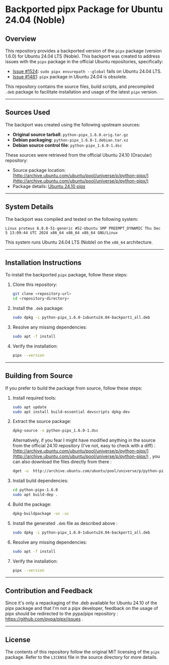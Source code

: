 # Backported pipx Package for Ubuntu 24.04 (Noble)

## Overview

This repository provides a backported version of the `pipx` package (version 1.6.0) for Ubuntu 24.04 LTS (Noble). This backport was created to address issues with the `pipx` package in the official Ubuntu repositories, specifically:

- [Issue #1524](https://github.com/pypa/pipx/issues/1524): `sudo pipx ensurepath --global` fails on Ubuntu 24.04 LTS.
- [Issue #1481](https://github.com/pypa/pipx/issues/1481): `pipx` package in Ubuntu 24.04 is obsolete.

This repository contains the source files, build scripts, and precompiled `.deb` package to facilitate installation and usage of the latest `pipx` version.

---

## Sources Used

The backport was created using the following upstream sources:

- **Original source tarball**: `python-pipx_1.6.0.orig.tar.gz`
- **Debian packaging**: `python-pipx_1.6.0-1.debian.tar.xz`
- **Debian source control file**: `python-pipx_1.6.0-1.dsc`

These sources were retrieved from the official Ubuntu 24.10 (Oracular) repository:

- Source package location: [http://archive.ubuntu.com/ubuntu/pool/universe/p/python-pipx/](http://archive.ubuntu.com/ubuntu/pool/universe/p/python-pipx/)
- Package details: [Ubuntu 24.10 pipx](https://packages.ubuntu.com/oracular/pipx)

---

## System Details

The backport was compiled and tested on the following system:

```plaintext
Linux proteus 6.8.0-51-generic #52-Ubuntu SMP PREEMPT_DYNAMIC Thu Dec  5 13:09:44 UTC 2024 x86_64 x86_64 x86_64 GNU/Linux
```

This system runs Ubuntu 24.04 LTS (Noble) on the `x86_64` architecture.

---

## Installation Instructions

To install the backported `pipx` package, follow these steps:

1. Clone this repository:
   ```bash
   git clone <repository-url>
   cd <repository-directory>
   ```

2. Install the `.deb` package:
   ```bash
   sudo dpkg -i python-pipx_1.6.0-1ubuntu24.04-backport1_all.deb
   ```

3. Resolve any missing dependencies:
   ```bash
   sudo apt -f install
   ```

4. Verify the installation:
   ```bash
   pipx --version
   ```

---

## Building from Source

If you prefer to build the package from source, follow these steps:

1. Install required tools:
   ```bash
   sudo apt update
   sudo apt install build-essential devscripts dpkg-dev
   ```

2. Extract the source package:
   ```bash
   dpkg-source -x python-pipx_1.6.0-1.dsc
   ```

   Alternatively, if you fear I might have modified anything in the source from the official 24.10 repository (I've not, easy to check with a diff) : [http://archive.ubuntu.com/ubuntu/pool/universe/p/python-pipx/](http://archive.ubuntu.com/ubuntu/pool/universe/p/python-pipx/) , you can also download the files directly from there :

   ```bash
   dget -u  http://archive.ubuntu.com/ubuntu/pool/universe/p/python-pipx/python-pipx_1.6.0-1.dsc
   ```

4. Install build dependencies:
   ```bash
   cd python-pipx-1.6.0
   sudo apt build-dep .
   ```

5. Build the package:
   ```bash
   dpkg-buildpackage -us -uc
   ```

6. Install the generated `.deb` file as described above :

   ```bash
   sudo dpkg -i python-pipx_1.6.0-1ubuntu24.04-backport1_all.deb
   ```

3. Resolve any missing dependencies:
   ```bash
   sudo apt -f install
   ```

4. Verify the installation:
   ```bash
   pipx --version
   ```

---

## Contribution and Feedback

Since it's only a repackaging of the .deb available for Ubuntu 24.10 of the pipx package and that I'm not a pipx developer, feedback on the usage of pipx should be redirected to the pypa/pipx repository : https://github.com/pypa/pipx/issues . 

---

## License

The contents of this repository follow the original MIT licensing of the `pipx` package. Refer to the `LICENSE` file in the source directory for more details.

